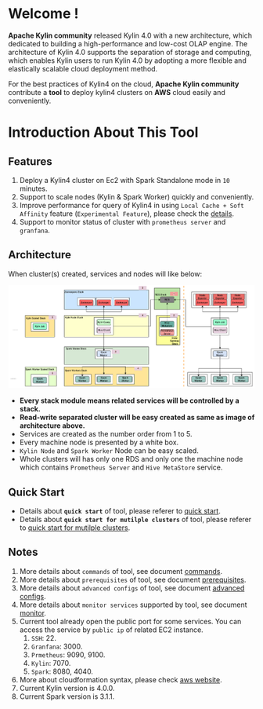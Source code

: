 # Welcome !

**Apache Kylin community** released Kylin 4.0 with a new architecture, which dedicated to building a high-performance and low-cost OLAP engine. The architecture of Kylin 4.0 supports the separation of storage and computing, which enables Kylin users to run Kylin 4.0 by adopting a more flexible and elastically scalable cloud deployment method.

For  the best practices of Kylin4 on the cloud,  **Apache Kylin community**  contribute a **tool** to deploy kylin4 clusters on **AWS** cloud easily and conveniently.

# Introduction About This Tool

## Features

1. Deploy a Kylin4 cluster on Ec2 with Spark Standalone mode in `10` minutes.
2. Support to scale nodes (Kylin & Spark Worker) quickly and conveniently.
3. Improve performance for query of Kylin4 in using  `Local Cache + Soft Affinity` feature (`Experimental Feature`), please check the [details](https://kylin.apache.org/blog/2021/10/21/Local-Cache-and-Soft-Affinity-Scheduling/).
4. Support to monitor status of cluster with `prometheus server` and `granfana`.

## Architecture

When cluster(s) created, services and nodes will like below:

![architecture](./images/structure.png)

- **Every stack module means related services will be controlled by a stack.** 
- **Read-write separated cluster will be easy created as same as image of architecture above.**
- Services are created as the number order from 1 to 5.
- Every machine node is presented by a white box. 
- `Kylin Node` and `Spark Worker` Node can be easy scaled.
- Whole clusters will has only one RDS and only one the machine node which contains `Prometheus Server` and `Hive MetaStore` service.



## Quick Start

- Details about **`quick start`** of tool, please referer to [quick start](./readme/quick_start.md).
- Details about **`quick start for mutilple clusters`** of tool, please referer to [quick start for mutilple clusters](./readme/quick_start_for_multiple_clusters.md).



## Notes

1. More details about `commands` of tool, see document [commands](./readme/commands.md).
2. More details about `prerequisites` of tool, see document [prerequisites](./readme/prerequisites.md).
3. More details about `advanced configs` of tool, see document [advanced configs](./readme/advanced_configs.md).
4. More details about `monitor services` supported by tool, see document [monitor](./readme/monitor.md).
5. Current tool already open the public port for some services. You can access the service by `public ip` of related EC2 instance.
   1. `SSH`: 22.
   2. `Granfana`:  3000.
   3. `Prmetheus`:  9090, 9100.
   4. `Kylin`: 7070.
   5. `Spark`: 8080, 4040.
6. More about cloudformation syntax, please check [aws website](https://docs.aws.amazon.com/AWSCloudFormation/latest/UserGuide/Welcome.html).
7. Current Kylin version is 4.0.0.
8. Current Spark version is 3.1.1.
